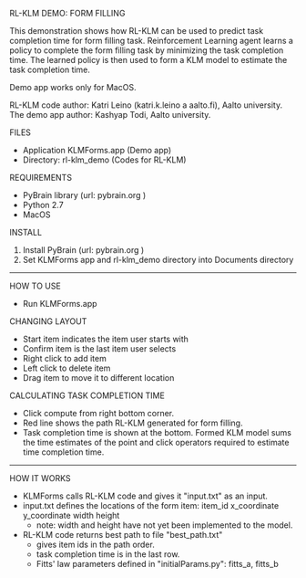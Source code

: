 RL-KLM DEMO: FORM FILLING

This demonstration shows how RL-KLM can be used to predict task completion time for form filling task. Reinforcement Learning agent learns a policy to complete the form filling task by minimizing the task completion time. The learned policy is then used to form a KLM model to estimate the task completion time.

Demo app works only for MacOS.

RL-KLM code author: Katri Leino (katri.k.leino a aalto.fi), Aalto university.
The demo app author: Kashyap Todi, Aalto university.



FILES
- Application KLMForms.app (Demo app)
- Directory: rl-klm_demo (Codes for RL-KLM)

REQUIREMENTS
- PyBrain library (url: pybrain.org )
- Python 2.7
- MacOS

INSTALL
1. Install PyBrain (url: pybrain.org )
2. Set KLMForms app and rl-klm_demo directory into Documents directory


---------------------------
HOW TO USE
- Run KLMForms.app

CHANGING LAYOUT
- Start item indicates the item user starts with
- Confirm item is the last item user selects
- Right click to add item
- Left click to delete item
- Drag item to move it to different location

CALCULATING TASK COMPLETION TIME
- Click compute from right bottom corner.
- Red line shows the path RL-KLM generated for form filling.
- Task completion time is shown at the bottom. Formed KLM model sums the time estimates of the point and click operators required to estimate time completion time.


----------------------------
HOW IT WORKS
- KLMForms calls RL-KLM code and gives it "input.txt" as an input.
- input.txt defines the locations of the form item:
    item_id x_coordinate y_coordinate width height
    * note: width and height have not yet been implemented to the model.
- RL-KLM code returns best path to file "best_path.txt"
    * gives item ids in the path order.
    * task completion time is in the last row.
    * Fitts' law parameters defined in "initialParams.py": fitts_a, fitts_b

